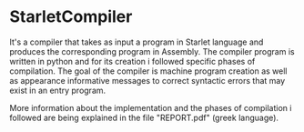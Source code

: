 # StarletCompiler

It's a compiler that takes as input a program in Starlet language and produces the corresponding program in Assembly. The compiler program is written in python and for its creation i followed specific phases of compilation. The goal of the compiler is machine program creation as well as appearance informative messages to correct syntactic errors that may exist in an entry program.

More information about the implementation and the phases of compilation i followed are being explained in the file "REPORT.pdf" (greek language).
